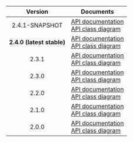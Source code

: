 | Version | Documents |
|:---:|---|
| 2.4.1-SNAPSHOT | [API documentation](2.4.1-SNAPSHOT)<br>[API class diagram](2.4.1-SNAPSHOT/api_class_diagram.svg) |
| **2.4.0 (latest stable)** | [API documentation](latest-stable)<br>[API class diagram](2.4.0/api_class_diagram.svg) |
| 2.3.1 | [API documentation](2.3.1)<br>[API class diagram](2.3.1/api_class_diagram.svg) |
| 2.3.0 | [API documentation](2.3.0)<br>[API class diagram](2.3.0/api_class_diagram.svg) |
| 2.2.0 | [API documentation](2.2.0)<br>[API class diagram](2.2.0/api_class_diagram.svg) |
| 2.1.0 | [API documentation](2.1.0)<br>[API class diagram](2.1.0/api_class_diagram.svg) |
| 2.0.0 | [API documentation](2.0.0)<br>[API class diagram](2.0.0/api_class_diagram.svg) |
